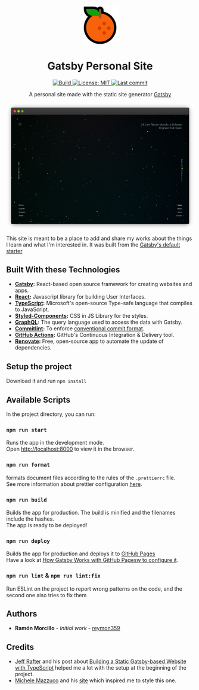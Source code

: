 <!-- Logo (with link) -->
<p align="center">
  <a href="https://github.com/reymon359/gatsby-personal-site">
    <img alt="gatsby-personal-site" src="./static/images/favicon/orange.png" width="100" />
  </a>
</p>

<!-- Title -->
<h1 align="center">
  Gatsby Personal Site
</h1>

<!-- Badges (with link) -->

<p align="center">
  <a href="https://github.com/reymon359/gatsby-personal-site/actions?query=workflow%3ABuild">
    <img alt="Build" src="https://github.com/reymon359/gatsby-personal-site/workflows/Build/badge.svg" />
  </a>
   <a href="https://github.com/reymon359/gatsby-personal-site/blob/master/LICENSE">
      <img alt="License: MIT" src="https://img.shields.io/github/license/reymon359/gatsby-personal-site?color=blue&logo=github" />
    </a>
  <a href="https://github.com/reymon359/gatsby-personal-site/commits/master">
      <img alt="Last commit" src="https://img.shields.io/github/last-commit/reymon359/gatsby-personal-site?logo=github" />
    </a>
</p>


<!-- Small description -->
<p align="center">
A personal site made with the static site generator <a href="https://www.gatsbyjs.com/">Gatsby</a>
</p>

<!-- Screenshot or video (with link) -->
<p align="center">
  <a href="https://www.ramonmorcillo.com">
    <img alt="site screenshot" src="./static/images/site_screenshot.png" />
  </a>
</p>

<!-- Long description -->
This site is meant to be a place to add and share my works about the things I learn and what I'm interested in. It was built from the [Gatsby's default starter](https://github.com/gatsbyjs/gatsby-starter-default) 

<!-- Technologies -->
## Built With these Technologies

- **[Gatsby](https://www.gatsbyjs.com/):** React-based open source framework for creating websites and apps.
- **[React](https://reactjs.org/):** Javascript library for building User Interfaces.
- **[TypeScript](https://www.typescriptlang.org/):** Microsoft's open-source Type-safe language that compiles to JavaScript.
- **[Styled-Components](https://styled-components.com):** CSS in JS Library for the styles.
- **[GraphQL](https://graphql.org/):** The query language used to access the data with Gatsby.
- **[Commitlint](https://github.com/conventional-changelog/commitlint):** To enforce [conventional commit format](https://www.conventionalcommits.org/).
- **[GitHub Actions](https://github.com/features/actions):** GitHub's Continuous Integration & Delivery tool.
- **[Renovate](https://renovate.whitesourcesoftware.com/):** Free, open-source app to automate the update of dependencies.

<!-- Project Setup -->
## Setup the project

Download it and run `npm install`

<!-- Available Scripts -->
## Available Scripts

In the project directory, you can run:

### `npm run start`

Runs the app in the development mode.<br />
Open [http://localhost:8000](http://localhost:8000) to view it in the browser.


### `npm run format`

formats document files according to the rules of the `.prettierrc` file.<br />
See more information about prettier configuration [here](https://prettier.io/docs/en/configuration.html).

### `npm run build`

Builds the app for production. The build is minified and 
the filenames include the hashes.<br />
The app is ready to be deployed!

### `npm run deploy`

Builds the app for production and deploys it to [GitHub Pages](https://pages.github.com/) <br />
Have a look at [How Gatsby Works with GitHub Pagesw to configure it](https://www.gatsbyjs.com/docs/how-gatsby-works-with-github-pages/).

### `npm run lint` & `npm run lint:fix`

Run ESLint on the project to report wrong patterns on the code, and the second one also tries to fix them

<!-- Authors -->
## Authors

- **Ramón Morcillo** - _Initial work_ - [reymon359](https://github.com/reymon359)

<!-- Credits -->
## Credits

- [Jeff Rafter](https://github.com/jeffrafter) and his post about [Building a Static Gatsby-based Website with TypeScript](https://jeffrafter.com/gatsby-with-typescript/) helped me a lot with the setup at the beginning of the project.
- [Michele Mazzuco](https://github.com/michelemazzucco) and his [site](https://www.michelemazzucco.it/) which inspired me to style this one.

